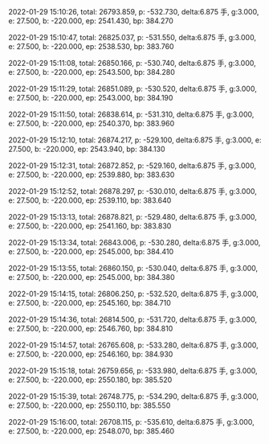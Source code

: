 2022-01-29 15:10:26, total: 26793.859, p: -532.730, delta:6.875 手, g:3.000, e: 27.500, b: -220.000, ep: 2541.430, bp: 384.270

2022-01-29 15:10:47, total: 26825.037, p: -531.550, delta:6.875 手, g:3.000, e: 27.500, b: -220.000, ep: 2538.530, bp: 383.760

2022-01-29 15:11:08, total: 26850.166, p: -530.740, delta:6.875 手, g:3.000, e: 27.500, b: -220.000, ep: 2543.500, bp: 384.280

2022-01-29 15:11:29, total: 26851.089, p: -530.520, delta:6.875 手, g:3.000, e: 27.500, b: -220.000, ep: 2543.000, bp: 384.190

2022-01-29 15:11:50, total: 26838.614, p: -531.310, delta:6.875 手, g:3.000, e: 27.500, b: -220.000, ep: 2540.370, bp: 383.960

2022-01-29 15:12:10, total: 26874.217, p: -529.100, delta:6.875 手, g:3.000, e: 27.500, b: -220.000, ep: 2543.940, bp: 384.130

2022-01-29 15:12:31, total: 26872.852, p: -529.160, delta:6.875 手, g:3.000, e: 27.500, b: -220.000, ep: 2539.880, bp: 383.630

2022-01-29 15:12:52, total: 26878.297, p: -530.010, delta:6.875 手, g:3.000, e: 27.500, b: -220.000, ep: 2539.110, bp: 383.640

2022-01-29 15:13:13, total: 26878.821, p: -529.480, delta:6.875 手, g:3.000, e: 27.500, b: -220.000, ep: 2541.160, bp: 383.830

2022-01-29 15:13:34, total: 26843.006, p: -530.280, delta:6.875 手, g:3.000, e: 27.500, b: -220.000, ep: 2545.000, bp: 384.410

2022-01-29 15:13:55, total: 26860.150, p: -530.040, delta:6.875 手, g:3.000, e: 27.500, b: -220.000, ep: 2545.000, bp: 384.380

2022-01-29 15:14:15, total: 26806.250, p: -532.520, delta:6.875 手, g:3.000, e: 27.500, b: -220.000, ep: 2545.160, bp: 384.710

2022-01-29 15:14:36, total: 26814.500, p: -531.720, delta:6.875 手, g:3.000, e: 27.500, b: -220.000, ep: 2546.760, bp: 384.810

2022-01-29 15:14:57, total: 26765.608, p: -533.280, delta:6.875 手, g:3.000, e: 27.500, b: -220.000, ep: 2546.160, bp: 384.930

2022-01-29 15:15:18, total: 26759.656, p: -533.980, delta:6.875 手, g:3.000, e: 27.500, b: -220.000, ep: 2550.180, bp: 385.520

2022-01-29 15:15:39, total: 26748.775, p: -534.290, delta:6.875 手, g:3.000, e: 27.500, b: -220.000, ep: 2550.110, bp: 385.550

2022-01-29 15:16:00, total: 26708.115, p: -535.610, delta:6.875 手, g:3.000, e: 27.500, b: -220.000, ep: 2548.070, bp: 385.460